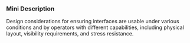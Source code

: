 ### Mini Description

Design considerations for ensuring interfaces are usable under various conditions and by operators with different capabilities, including physical layout, visibility requirements, and stress resistance.
